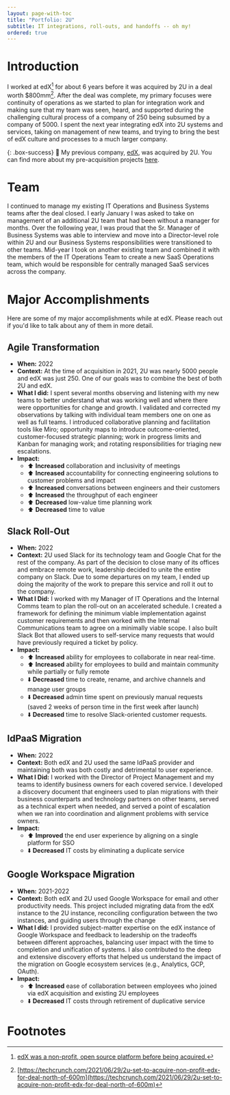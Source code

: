 ```yaml
---
layout: page-with-toc
title: "Portfolio: 2U"
subtitle: IT integrations, roll-outs, and handoffs -- oh my!
ordered: true
---
```

# Introduction 
I worked at edX[^1] for about 6 years before it was acquired by 2U in a deal worth $800mm[^2]. After the deal was complete, my primary focuses were continuity of operations as we started to plan for integration work and making sure that my team was seen, heard, and supported during the challenging cultural process of a company of 250 being subsumed by a company of 5000. I spent the next year integrating edX into 2U systems and services, taking on management of new teams, and trying to bring the best of edX culture and processes to a much larger company.

{: .box-success}
🔗 My previous company, [edX](https://www.edx.org), was acquired by 2U. You can find more about my pre-acquisition projects [here](/portfolio-edx).

# Team
I continued to manage my existing IT Operations and Business Systems teams after the deal closed. I early January I was asked to take on management of an additional 2U team that had been without a manager for months. Over the following year, I was proud that the Sr. Manager of Business Systems was able to interview and move into a Director-level role within 2U and our Business Systems responsibilities were transitioned to other teams. Mid-year I took on another existing team and combined it with the members of the IT Operations Team to create a new SaaS Operations team, which would be responsible for centrally managed SaaS services across the company.

# Major Accomplishments
Here are some of my major accomplishments while at edX. Please reach out if you'd like to talk about any of them in more detail.                    

## Agile Transformation
* **When:** 2022
* **Context:** At the time of acquisition in 2021, 2U was nearly 5000 people and edX was just 250. One of our goals was to combine the best of both 2U and edX.
* **What I did:** I spent several months observing and listening with my new teams to better understand what was working well and where there were opportunities for change and growth. I validated and corrected my observations by talking with individual team members one on one as well as full teams. I introduced collaborative planning and facilitation tools like Miro; opportunity maps to introduce outcome-oriented, customer-focused strategic planning; work in progress limits and Kanban for managing work; and rotating responsibilities for triaging new escalations.
* **Impact:**
  * ⬆️ **Increased** collaboration and inclusivity of meetings
  * ⬆️ **Increased** accountability for connecting engineering solutions to customer problems and impact
  * ⬆️ **Increased** conversations between engineers and their customers
  * ⬆️ **Increased** the throughput of each engineer
  * ⬆️ **Decreased** low-value time planning work
  * ⬆️ **Decreased** time to value

## Slack Roll-Out
* **When:** 2022
* **Context:** 2U used Slack for its technology team and Google Chat for the rest of the company. As part of the decision to close many of its offices and embrace remote work, leadership decided to unite the entire company on Slack. Due to some departures on my team, I ended up doing the majority of the work to prepare this service and roll it out to the company.
* **What I Did:**  I worked with my Manager of IT Operations and the Internal Comms team to plan the roll-out on an accelerated schedule. I created a framework for defining the minimum viable implementation against customer requirements and then worked with the Internal Communications team to agree on a minimally viable scope. I also built Slack Bot that allowed users to self-service many requests that would have previously required a ticket by policy.
* **Impact:**
  * ⬆️ **Increased** ability for employees to collaborate in near real-time.
  * ⬆️ **Increased** ability for employees to build and maintain community while partially or fully remote
  * ⬇️ **Decreased** time to create, rename, and archive channels and manage user groups
  * ⬇️ **Decreased** admin time spent on previously manual requests (saved 2 weeks of person time in the first week after launch)
  * ⬇️ **Decreased** time to resolve Slack-oriented customer requests.

## IdPaaS Migration
* **When:** 2022
* **Context:** Both edX and 2U used the same IdPaaS provider and maintaining both was both costly and detrimental to user experience.
* **What I Did:** I worked with the Director of Project Management and my teams to identify business owners for each covered service. I developed a discovery document that engineers used to plan migrations with their business counterparts and technology partners on other teams, served as a technical expert when needed, and served a point of escalation when we ran into coordination and alignment problems with service owners.
* **Impact:**
  * ⬆️ **Improved** the end user experience by aligning on a single platform for SSO
  * ⬇️ **Decreased** IT costs by eliminating a duplicate service

## Google Workspace Migration
* **When:** 2021-2022
* **Context:** Both edX and 2U used Google Workspace for email and other productivity needs. This project included migrating data from the edX instance to the 2U instance, reconciling configuration between the two instances, and guiding users through the change
* **What I did:** I provided subject-matter expertise on the edX instance of Google Workspace and feedback to leadership on the tradeoffs between different approaches, balancing user impact with the time to completion and unification of systems. I also contributed to the deep and extensive discovery efforts that helped us understand the impact of the migration on Google ecosystem services (e.g., Analytics, GCP, OAuth).
* **Impact:**
  * ⬆️ **Increased** ease of collaboration between employees who joined via edX acquisition and existing 2U employees
  * ⬇️ **Decreased** IT costs through retirement of duplicative service

# Footnotes

[^1]: [edX was a non-profit, open source platform before being acquired.](https://www.edx.org)
[^2]: [https://techcrunch.com/2021/06/29/2u-set-to-acquire-non-profit-edx-for-deal-north-of-600m](https://techcrunch.com/2021/06/29/2u-set-to-acquire-non-profit-edx-for-deal-north-of-600m)